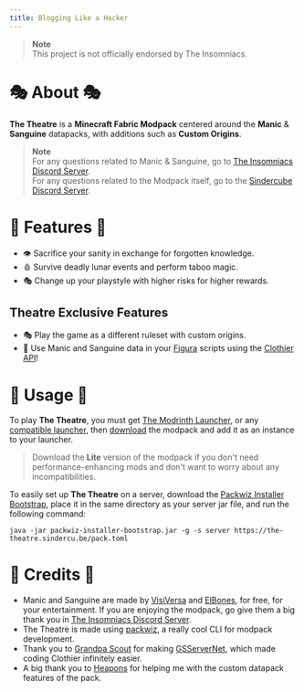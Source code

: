 ```yaml
---
title: Blogging Like a Hacker
---
```


> **Note**<br>
> This project is not officially endorsed by The Insomniacs.

# 🎭 About 🎭

**The Theatre** is a **Minecraft Fabric Modpack** centered around the **Manic** & **Sanguine** datapacks, with additions such as **Custom Origins**.

> **Note**<br>
> For any questions related to Manic & Sanguine, go to [The Insomniacs Discord Server](https://discord.gg/jsbRvexYqA).<br>
> For any questions related to the Modpack itself, go to the [Sindercube Discord Server](https://discord.sindercu.be).

# 📖 Features 📖

- 👁️ Sacrifice your sanity in exchange for forgotten knowledge.
- 🩸 Survive deadly lunar events and perform taboo magic.
- 🎭 Change up your playstyle with higher risks for higher rewards.

## Theatre Exclusive Features

- 🎭 Play the game as a different ruleset with custom origins.
- 👕 Use Manic and Sanguine data in your [Figura](https://modrinth.com/mod/figura) scripts using the [Clothier API](clothier/readme.md)!

# 📘 Usage 📘

To play **The Theatre**, you must get [The Modrinth Launcher](https://modrinth.com/app), or any [compatible launcher](https://docs.modrinth.com/modpacks/play), then [download](https://modrinth.com/modpack/the-theatre/versions) the modpack and add it as an instance to your launcher.

> Download the **Lite** version of the modpack if you don't need performance-enhancing mods and don't want to worry about any incompatibilities.

To easily set up **The Theatre** on a server, download the [Packwiz Installer Bootstrap](https://github.com/packwiz/packwiz-installer-bootstrap), place it in the same directory as your server jar file, and run the following command:

`java -jar packwiz-installer-bootstrap.jar -g -s server https://the-theatre.sindercu.be/pack.toml`

# 📜 Credits 📜

- Manic and Sanguine are made by [VisiVersa](https://modrinth.com/user/Visi) and [ElBones](https://www.planetminecraft.com/member/elbones/), for free, for your entertainment. If you are enjoying the modpack, go give them a big thank you in [The Insomniacs Discord Server](https://discord.gg/jsbRvexYqA).
- The Theatre is made using [packwiz](https://packwiz.infra.link/), a really cool CLI for modpack development.
- Thank you to [Grandpa Scout](https://github.com/GrandpaScout) for making [GSServerNet](https://github.com/GrandpaScout/GSServerNet), which made coding Clothier infinitely easier.
- A big thank you to [Heapons](https://github.com/Heapons) for helping me with the custom datapack features of the pack.
